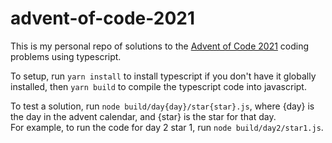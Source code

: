 # advent-of-code-2021

This is my personal repo of solutions to the [Advent of Code 2021](https://adventofcode.com/2021) coding problems using typescript.

To setup, run `yarn install` to install typescript if you don't have it globally installed, then `yarn build` to compile the typescript code into javascript.

To test a solution, run `node build/day{day}/star{star}.js`, where {day} is the day in the advent calendar, and {star} is the star for that day.  
For example, to run the code for day 2 star 1, run `node build/day2/star1.js`.

<!--- advent_readme_stars table --->

